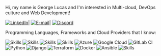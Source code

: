 Hi, my name is George Lucas and I'm interested in Multi-cloud, DevOps culture and Web Development!

[![LinkedIn](https://img.shields.io/badge/LinkedIn-0077B5?style=for-the-badge&logo=linkedin&logoColor=white)](https://www.linkedin.com/in/george-vieira-4111ba18a/)|
[![E-mail](https://img.shields.io/badge/Gmail-D14836?style=for-the-badge&logo=gmail&logoColor=white)](geolucas3@gmail.com)|
[![Discord](https://img.shields.io/badge/Discord-7289DA?style=for-the-badge&logo=discord&logoColor=white)](LucasSystem32#4538)
 
Programming Languages, Frameworks and Cloud Providers that I know:

![Skills](https://img.shields.io/badge/JavaScript-F7DF1E?style=for-the-badge&logo=javascript&logoColor=black)
![Skills](https://img.shields.io/badge/MySQL-00000F?style=for-the-badge&logo=mysql&logoColor=white)
![Skills](https://img.shields.io/badge/Heroku-430098?style=for-the-badge&logo=heroku&logoColor=white)
![Skills](https://img.shields.io/badge/Amazon_AWS-232F3E?style=for-the-badge&logo=amazon-aws&logoColor=white)
![Azure](https://img.shields.io/badge/azure-%230072C6.svg?style=for-the-badge&logo=microsoftazure&logoColor=white)
![Google Cloud](https://img.shields.io/badge/GoogleCloud-%234285F4.svg?style=for-the-badge&logo=google-cloud&logoColor=white)
![GitLab CI](https://img.shields.io/badge/gitlab%20ci-%23181717.svg?style=for-the-badge&logo=gitlab&logoColor=white)
![Python](https://img.shields.io/badge/python-3670A0?style=for-the-badge&logo=python&logoColor=ffdd54)
![Django](https://img.shields.io/badge/django-%23092E20.svg?style=for-the-badge&logo=django&logoColor=white)
![Terraform](https://img.shields.io/badge/terraform-%235835CC.svg?style=for-the-badge&logo=terraform&logoColor=white)
![Docker](https://img.shields.io/badge/docker-%230db7ed.svg?style=for-the-badge&logo=docker&logoColor=white)
![Ansible](https://img.shields.io/badge/ansible-%231A1918.svg?style=for-the-badge&logo=ansible&logoColor=white)
![Skills](https://img.shields.io/badge/Shell_Script-121011?style=for-the-badge&logo=gnu-bash&logoColor=white)






